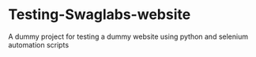 # Testing-Swaglabs-website
A dummy project for testing a dummy website using python and selenium automation scripts
